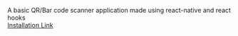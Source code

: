 A basic QR/Bar code scanner application made using react-native and react hooks  <br />
[Installation Link](https://expo.dev/accounts/aryamanm09/projects/qrCodeScanner/builds/79091cfb-64dc-4605-ae23-af111a2904ce)
